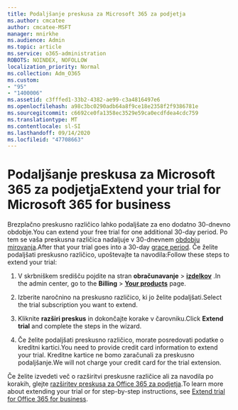 ```yaml
---
title: Podaljšanje preskusa za Microsoft 365 za podjetja
ms.author: cmcatee
author: cmcatee-MSFT
manager: mnirkhe
ms.audience: Admin
ms.topic: article
ms.service: o365-administration
ROBOTS: NOINDEX, NOFOLLOW
localization_priority: Normal
ms.collection: Adm_O365
ms.custom:
- "95"
- "1400006"
ms.assetid: c3fffed1-33b2-4382-ae99-c3a4816497e6
ms.openlocfilehash: a98c3bc0290adb64a8f9ce18e2358f2f9386781e
ms.sourcegitcommit: c6692ce0fa1358ec3529e59ca0ecdfdea4cdc759
ms.translationtype: MT
ms.contentlocale: sl-SI
ms.lasthandoff: 09/14/2020
ms.locfileid: "47708663"
---
```

# <a name="extend-your-trial-for-microsoft-365-for-business"></a><span data-ttu-id="a04f0-102">Podaljšanje preskusa za Microsoft 365 za podjetja</span><span class="sxs-lookup"><span data-stu-id="a04f0-102">Extend your trial for Microsoft 365 for business</span></span>

<span data-ttu-id="a04f0-103">Brezplačno preskusno različico lahko podaljšate za eno dodatno 30-dnevno obdobje.</span><span class="sxs-lookup"><span data-stu-id="a04f0-103">You can extend your free trial for one additional 30-day period.</span></span> <span data-ttu-id="a04f0-104">Po tem se vaša preskusna različica nadaljuje v 30-dnevnem [obdobju mirovanja](https://docs.microsoft.com/alchemyinsights/grace-period-for-microsoft-365-free-trial).</span><span class="sxs-lookup"><span data-stu-id="a04f0-104">After that your trial goes into a 30-day [grace period](https://docs.microsoft.com/alchemyinsights/grace-period-for-microsoft-365-free-trial).</span></span> <span data-ttu-id="a04f0-105">Če želite podaljšati preskusno različico, upoštevajte ta navodila:</span><span class="sxs-lookup"><span data-stu-id="a04f0-105">Follow these steps to extend your trial:</span></span>
  
1. <span data-ttu-id="a04f0-106">V skrbniškem središču pojdite na stran **obračunavanje** \> **[izdelkov](https://go.microsoft.com/fwlink/p/?linkid=842054)** .</span><span class="sxs-lookup"><span data-stu-id="a04f0-106">In the admin center, go to the **Billing** \> **[Your products](https://go.microsoft.com/fwlink/p/?linkid=842054)** page.</span></span>

2. <span data-ttu-id="a04f0-107">Izberite naročnino na preskusno različico, ki jo želite podaljšati.</span><span class="sxs-lookup"><span data-stu-id="a04f0-107">Select the trial subscription you want to extend.</span></span>

3. <span data-ttu-id="a04f0-108">Kliknite **razširi preskus** in dokončajte korake v čarovniku.</span><span class="sxs-lookup"><span data-stu-id="a04f0-108">Click **Extend trial** and complete the steps in the wizard.</span></span>

4. <span data-ttu-id="a04f0-109">Če želite podaljšati preskusno različico, morate posredovati podatke o kreditni kartici.</span><span class="sxs-lookup"><span data-stu-id="a04f0-109">You need to provide credit card information to extend your trial.</span></span> <span data-ttu-id="a04f0-110">Kreditne kartice ne bomo zaračunali za preskusno podaljšanje.</span><span class="sxs-lookup"><span data-stu-id="a04f0-110">We will not charge your credit card for the trial extension.</span></span>

<span data-ttu-id="a04f0-111">Če želite izvedeti več o razširitvi preskusne različice ali za navodila po korakih, glejte [razširitev preskusa za Office 365 za podjetja](https://docs.microsoft.com/microsoft-365/commerce/extend-your-trial).</span><span class="sxs-lookup"><span data-stu-id="a04f0-111">To learn more about extending your trial or for step-by-step instructions, see [Extend trial for Office 365 for business](https://docs.microsoft.com/microsoft-365/commerce/extend-your-trial).</span></span>

